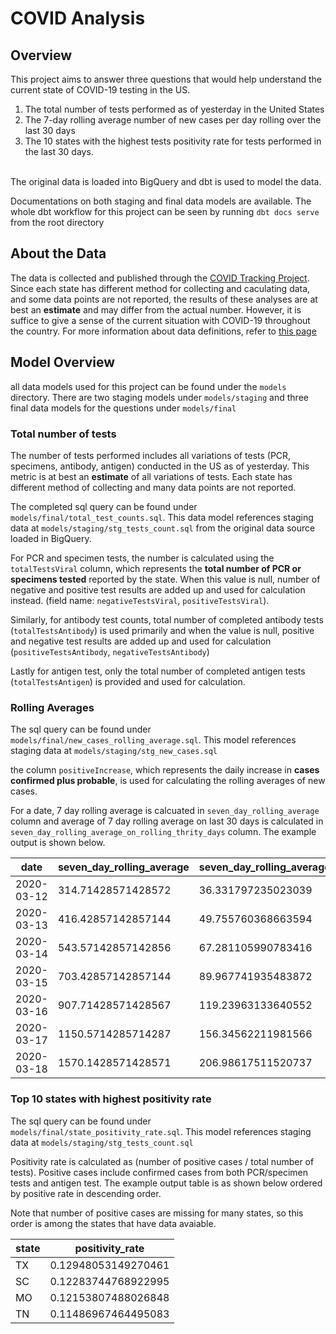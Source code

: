 # COVID Analysis 
## Overview
This project aims to answer three questions that would help understand the current state of COVID-19 testing in the US. 
<br>
1. The total number of tests performed as of yesterday in the United States
2. The 7-day rolling average number of new cases per day rolling over the last 30 days
3. The 10 states with the highest tests positivity rate for tests performed in the last 30 days. 
<br>
The original data is loaded into BigQuery and dbt is used to model the data. 

Documentations on both staging and final data models are available. The whole dbt workflow for this project can be seen by running `dbt docs serve` from the root directory

## About the Data
The data is collected and published through the [COVID Tracking Project](https://covidtracking.com/). Since each state has different method for collecting and caculating data, and some data points are not reported, the results of these analyses are at best an **estimate** and may differ from the actual number. However, it is suffice to give a sense of the current situation with COVID-19 throughout the country. For more information about data definitions, refer to [this page](https://covidtracking.com/about-data/data-definitions#pcr-tests)



## Model Overview
all data models used for this project can be found under the ``models`` directory. There are two staging models under ``models/staging`` and three final data models for the questions under ``models/final``

### Total number of tests
The number of tests performed includes all variations of tests (PCR, specimens, antibody, antigen) conducted in the US as of yesterday. This metric is at best an **estimate** of all variations of tests. Each state has different method of collecting and many data points are not reported. 

The completed sql query can be found under `models/final/total_test_counts.sql`. This data model references staging data at `models/staging/stg_tests_count.sql` from the original data source loaded in BigQuery. 

For PCR and specimen tests, the number is calculated using the `totalTestsViral` column, which represents the **total number of PCR or specimens tested** reported by the state. When this value is null, number of negative and positive test results are added up and used for calculation instead. (field name: `negativeTestsViral`, `positiveTestsViral`).     

Similarly, for antibody test counts, total number of completed antibody tests (`totalTestsAntibody`) is used primarily and when the value is null, positive and negative test results are added up and used for calculation (`positiveTestsAntibody`, `negativeTestsAntibody`)

Lastly for antigen test, only the total number of completed antigen tests (`totalTestsAntigen`) is provided and used for calculation. 

### Rolling Averages
The sql query can be found under `models/final/new_cases_rolling_average.sql`. This model references staging data at `models/staging/stg_new_cases.sql` 

the column `positiveIncrease`, which represents the daily increase in **cases confirmed plus probable**, is used for calculating the rolling averages of new cases. 

For a date, 7 day rolling average is calcuated in `seven_day_rolling_average` column and average of 7 day rolling average on last 30 days is calculated in `seven_day_rolling_average_on_rolling_thrity_days` column. The example output is shown below. 

| date       | seven_day_rolling_average | seven_day_rolling_average_on_rolling_thirty_days |
|------------|---------------------------|--------------------------------------------------|
| 2020-03-12 |        314.71428571428572 |                               36.331797235023039 |
| 2020-03-13 |        416.42857142857144 |                               49.755760368663594 |
| 2020-03-14 |        543.57142857142856 |                               67.281105990783416 |
| 2020-03-15 |        703.42857142857144 |                               89.967741935483872 |
| 2020-03-16 |        907.71428571428567 |                               119.23963133640552 |
| 2020-03-17 |        1150.5714285714287 |                               156.34562211981566 |
| 2020-03-18 |        1570.1428571428571 |                               206.98617511520737 |


### Top 10 states with highest positivity rate
The sql query can be found under `models/final/state_positivity_rate.sql`. This model references staging data at `models/staging/stg_tests_count.sql`

Positivity rate is calculated as (number of positive cases / total number of tests). Positive cases include confirmed cases from both PCR/specimen tests and antigen test. The example output table is as shown below ordered by positive rate in descending order. 

Note that number of positive cases are missing for many states, so this order is among the states that have data avaiable. 

| state | positivity_rate     |
|-------|---------------------|
| TX    | 0.12948053149270461 |
| SC    | 0.12283744768922995 |
| MO    | 0.12153807488026848 |
| TN    | 0.11486967464495083 |




